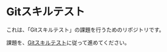 # Gitスキルテスト

これは、「Gitスキルテスト」の課題を行うためのリポジトリです。

課題を、[Gitスキルテスト](https://uecmma.github.io/test-your-gitskills/)に従って進めてください。
